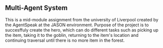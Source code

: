 ## Multi-Agent System

This is a mid-module assignment from the university of Liverpool created by the AgentSpeak at the JASON environment. Purpose of the project is to succesffuly create the hero, which can do different tasks such as
picking up the item, taking it to the goblin, returning to the item's location and continuing traversal until there is no more item in the forest. 
